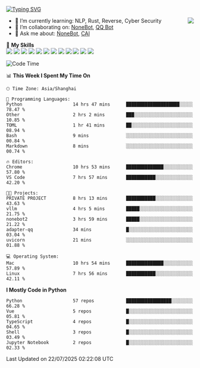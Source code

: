 [![Typing SVG](https://readme-typing-svg.herokuapp.com?size=25&duration=2500&color=8C43EA&vCenter=true&width=200&height=40&lines=Hi+there+%F0%9F%91%8B%F0%9F%8F%BB;I'm+yanyongyu)](https://git.io/typing-svg)

<a href="#">
  <img align="right" src="https://github-readme-stats.vercel.app/api?username=yanyongyu&count_private=true&show_icons=true&bg_color=15,f2f7fd,E0EAFC" />
</a>

- 🌱 I’m currently learning: NLP, Rust, Reverse, Cyber Security
- 👯 I’m collaborating on: [NoneBot](https://github.com/nonebot), [QQ Bot](https://github.com/Mrs4s/go-cqhttp)
- 💬 Ask me about: [NoneBot](https://github.com/nonebot), [CAI](https://github.com/cscs181/CAI)

🌟 **My Skills**  
![](https://img.shields.io/badge/-Python-3e74a2?style=flat-square&logo=Python&logoColor=fff)
![](https://img.shields.io/badge/-TypeScript-3178C6?style=flat-square&logo=TypeScript&logoColor=fff)
![](https://img.shields.io/badge/-Vue-4fc08d?style=flat-square&logo=Vue.js&logoColor=fff)
![](https://img.shields.io/badge/-React-2d98ce?style=flat-square&logo=React&logoColor=fff)
![](https://img.shields.io/badge/-FastAPI-009688?style=flat-square&logo=FastAPI&logoColor=fff)
![](https://img.shields.io/badge/-Linux-000000?style=flat-square&logo=Linux&logoColor=fff)
![](https://img.shields.io/badge/-Docker-2496ED?style=flat-square&logo=Docker&logoColor=fff)
![](https://img.shields.io/badge/-Kubernetes-326CE5?style=flat-square&logo=Kubernetes&logoColor=fff)
![](https://img.shields.io/badge/-GitHub%20Actions-2088FF?style=flat-square&logo=GitHubActions&logoColor=fff)
![](https://img.shields.io/badge/-PostgreSQL-4169E1?style=flat-square&logo=PostgreSQL&logoColor=fff)
![](https://img.shields.io/badge/-Redis-DC382D?style=flat-square&logo=Redis&logoColor=fff)
![](https://img.shields.io/badge/-MongoDB-47A248?style=flat-square&logo=MongoDB&logoColor=fff)

<!--START_SECTION:waka-->
![Code Time](http://img.shields.io/badge/Code%20Time-7%2C751%20hrs%2052%20mins-blue)

📊 **This Week I Spent My Time On** 

```text
🕑︎ Time Zone: Asia/Shanghai

💬 Programming Languages: 
Python                   14 hrs 47 mins      ████████████████████░░░░░   78.47 % 
Other                    2 hrs 2 mins        ███░░░░░░░░░░░░░░░░░░░░░░   10.85 % 
TOML                     1 hr 41 mins        ██░░░░░░░░░░░░░░░░░░░░░░░   08.94 % 
Bash                     9 mins              ░░░░░░░░░░░░░░░░░░░░░░░░░   00.84 % 
Markdown                 8 mins              ░░░░░░░░░░░░░░░░░░░░░░░░░   00.74 % 

🔥 Editors: 
Chrome                   10 hrs 53 mins      ██████████████░░░░░░░░░░░   57.80 % 
VS Code                  7 hrs 57 mins       ███████████░░░░░░░░░░░░░░   42.20 % 

🐱‍💻 Projects: 
PRIVATE PROJECT          8 hrs 13 mins       ███████████░░░░░░░░░░░░░░   43.63 % 
vllm                     4 hrs 5 mins        █████░░░░░░░░░░░░░░░░░░░░   21.75 % 
nonebot2                 3 hrs 59 mins       █████░░░░░░░░░░░░░░░░░░░░   21.22 % 
adapter-qq               34 mins             █░░░░░░░░░░░░░░░░░░░░░░░░   03.04 % 
uvicorn                  21 mins             ░░░░░░░░░░░░░░░░░░░░░░░░░   01.88 % 

💻 Operating System: 
Mac                      10 hrs 54 mins      ██████████████░░░░░░░░░░░   57.89 % 
Linux                    7 hrs 56 mins       ███████████░░░░░░░░░░░░░░   42.11 % 
```

**I Mostly Code in Python** 

```text
Python                   57 repos            █████████████████░░░░░░░░   66.28 % 
Vue                      5 repos             █░░░░░░░░░░░░░░░░░░░░░░░░   05.81 % 
TypeScript               4 repos             █░░░░░░░░░░░░░░░░░░░░░░░░   04.65 % 
Shell                    3 repos             █░░░░░░░░░░░░░░░░░░░░░░░░   03.49 % 
Jupyter Notebook         2 repos             █░░░░░░░░░░░░░░░░░░░░░░░░   02.33 % 
```




 Last Updated on 22/07/2025 02:22:08 UTC
<!--END_SECTION:waka-->
